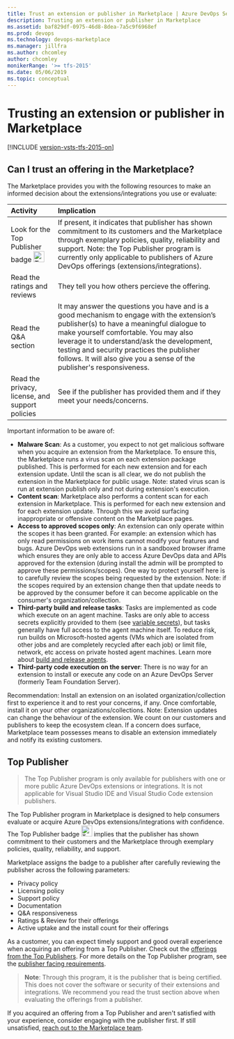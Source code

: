 ```yaml
---
title: Trust an extension or publisher in Marketplace | Azure DevOps Services
description: Trusting an extension or publisher in Marketplace
ms.assetid: baf829df-0975-46d8-8dea-7a5c9f6968ef
ms.prod: devops
ms.technology: devops-marketplace
ms.manager: jillfra
ms.author: chcomley
author: chcomley
monikerRange: '>= tfs-2015'
ms.date: 05/06/2019
ms.topic: conceptual
---
```


# Trusting an extension or publisher in Marketplace 

[!INCLUDE [version-vsts-tfs-2015-on](../boards/_shared/version-vsts-tfs-2015-on.md)]

## Can I trust an offering in the Marketplace?
The Marketplace provides you with the following resources to make an informed decision about the extensions/integrations you use or evaluate:

| Activity | Implication |
|:---------|:------------|
| Look for the Top Publisher badge <img src="../extend/publish/_img/top-publisher.png" alt="Top Publisher badge" width="25"/> | If present, it indicates that publisher has shown commitment to its customers and the Marketplace through exemplary policies, quality, reliability and support. Note: the Top Publisher program is currently only applicable to publishers of Azure DevOps offerings (extensions/integrations).|
| Read the ratings and reviews | They tell you how others percieve the offering. |
| Read the Q&A section | It may answer the questions you have and is a good mechanism to engage with the extension’s publisher(s) to have a meaningful dialogue to make yourself comfortable. You may also leverage it to understand/ask the development, testing and security practices the publisher follows. It will also give you a sense of the publisher's responsiveness. |
| Read the privacy, license, and support policies | See if the publisher has provided them and if they meet your needs/concerns. |


Important information to be aware of:
* **Malware Scan**: As a customer, you expect to not get malicious software when you acquire an extension from the Marketplace. To ensure this, the Marketplace runs a virus scan on each extension package published. This is performed for each new extension and for each extension update. Until the scan is all clear, we do not publish the extension in the Marketplace for public usage. Note: stated virus scan is run at extension publish only and not during extension's execution.
* **Content scan**: Marketplace also performs a content scan for each extension in Marketplace. This is performed for each new extension and for each extension update. Through this we avoid surfacing inappropriate or offensive content on the Marketplace pages.
* **Access to approved scopes only**: An extension can only operate within the scopes it has been granted. For example: an extension which has only read permissions on work items cannot modify your features and bugs. Azure DevOps web extensions run in a sandboxed browser iframe which ensures they are only able to access Azure DevOps data and APIs approved for the extension (during install the admin will be prompted to approve these permissions/scopes). One way to protect yourself here is to carefully review the scopes being requested by the extension. Note: if the scopes required by an extension change then that update needs to be approved by the consumer before it can become applicable on the consumer's organization/collection. 
* **Third-party build and release tasks**: Tasks are implemented as code which execute on an agent machine. Tasks are only able to access secrets explicitly provided to them (see [variable secrets](https://docs.microsoft.com/azure/devops/pipelines/process/variables?tabs=yaml%2Cbatch#secret-variables)), but tasks generally have full access to the agent machine itself. To reduce risk, run builds on Microsoft-hosted agents (VMs which are isolated from other jobs and are completely recycled after each job) or limit file, network, etc access on private hosted agent machines. Learn more about [build and release agents](https://docs.microsoft.com/en-us/azure/devops/pipelines/agents/agents?view=azure-devops#microsoft-hosted-agents).
* **Third-party code execution on the server**: There is no way for an extension to install or execute any code on an Azure DevOps Server (formerly Team Foundation Server).

Recommendation: Install an extension on an isolated organization/collection first to experience it and to rest your concerns, if any. Once comfortable, install it on your other organizations/collections. Note: Extension updates can change the behaviour of the extension. We count on our customers and publishers to keep the ecosystem clean. If a concern does surface, Marketplace team possesses means to disable an extension immediately and notify its existing customers.

## Top Publisher
>The Top Publisher program is only available for publishers with one or more public Azure DevOps extensions or integrations. It is not applicable for Visual Studio IDE and Visual Studio Code extension publishers.

The Top Publisher program in Marketplace is designed to help consumers evaluate or acquire Azure DevOps extensions/integrations with confidence. The Top Publisher badge <img src="../extend/publish/_img/top-publisher.png" alt="Top Publisher badge" width="25"/> implies that the publisher has shown commitment to their customers and the Marketplace through exemplary policies, quality, reliability, and support.

Marketplace assigns the badge to a publisher after carefully reviewing the publisher across the following parameters:
* Privacy policy
* Licensing policy
* Support policy
* Documentation
* Q&A responsiveness
* Ratings & Review for their offerings
* Active uptake and the install count for their offerings

As a customer, you can expect timely support and good overall experience when acquiring an offering from a Top Publisher. Check out the [offerings from the Top Publishers](https://marketplace.visualstudio.com/search?target=AzureDevOps&certified=certifiedpublishers).
For more details on the Top Publisher program, see the [publisher facing requirements](https://aka.ms/vsmarketplace-certification-publisher-faq).

>**Note**: Through this program, it is the publisher that is being certified. This does not cover the software or security of their extensions and integrations. We recommend you read the trust section above when evaluating the offerings from a publisher.

If you acquired an offering from a Top Publisher and aren't satisfied with your experience, consider engaging with the publisher first. If still unsatisfied, [reach out to the Marketplace team](https://docs.microsoft.com/en-us/vsts/marketplace/marketplace-billing-qa).